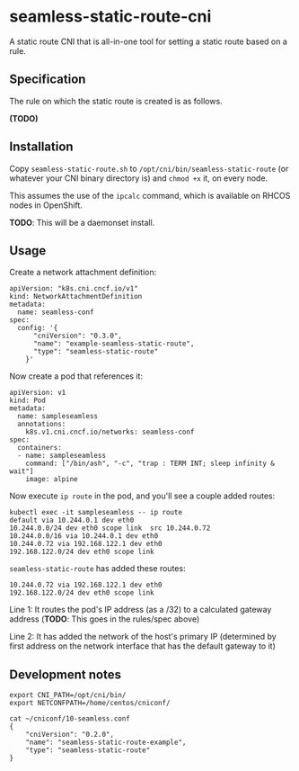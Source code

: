 # seamless-static-route-cni

A static route CNI that is all-in-one tool for setting a static route based on a rule.

## Specification

The rule on which the static route is created is as follows.

**(TODO)**

## Installation

Copy `seamless-static-route.sh` to `/opt/cni/bin/seamless-static-route` (or whatever your CNI binary directory is) and `chmod +x` it, on every node.

This assumes the use of the `ipcalc` command, which is available on RHCOS nodes in OpenShift.

**TODO**: This will be a daemonset install.

## Usage

Create a network attachment definition:

```
apiVersion: "k8s.cni.cncf.io/v1"
kind: NetworkAttachmentDefinition
metadata:
  name: seamless-conf
spec:
  config: '{
      "cniVersion": "0.3.0",
      "name": "example-seamless-static-route",
      "type": "seamless-static-route"
    }'
```

Now create a pod that references it:

```
apiVersion: v1
kind: Pod
metadata:
  name: sampleseamless
  annotations:
    k8s.v1.cni.cncf.io/networks: seamless-conf
spec:
  containers:
  - name: sampleseamless
    command: ["/bin/ash", "-c", "trap : TERM INT; sleep infinity & wait"]
    image: alpine
```

Now execute `ip route` in the pod, and you'll see a couple added routes:

```
kubectl exec -it sampleseamless -- ip route
default via 10.244.0.1 dev eth0 
10.244.0.0/24 dev eth0 scope link  src 10.244.0.72 
10.244.0.0/16 via 10.244.0.1 dev eth0 
10.244.0.72 via 192.168.122.1 dev eth0 
192.168.122.0/24 dev eth0 scope link 
```

`seamless-static-route` has added these routes:

```
10.244.0.72 via 192.168.122.1 dev eth0 
192.168.122.0/24 dev eth0 scope link 
```

Line 1: It routes the pod's IP address (as a /32) to a calculated gateway address (**TODO**: This goes in the rules/spec above)

Line 2: It has added the network of the host's primary IP (determined by first address on the network interface that has the default gateway to it)

## Development notes

```
export CNI_PATH=/opt/cni/bin/
export NETCONFPATH=/home/centos/cniconf/
```

```
cat ~/cniconf/10-seamless.conf
{
    "cniVersion": "0.2.0",
    "name": "seamless-static-route-example",
    "type": "seamless-static-route"
}
```
